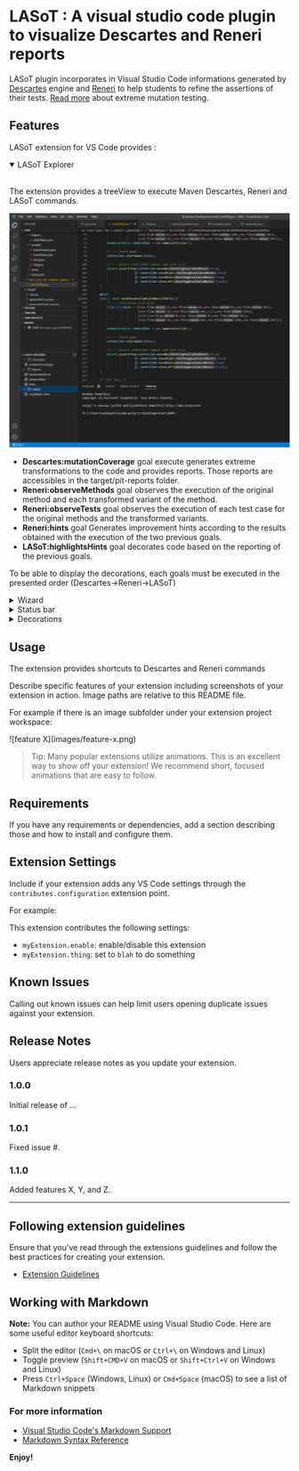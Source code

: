 # LASoT : A visual studio code plugin to visualize Descartes and Reneri reports 

LASoT plugin incorporates in Visual Studio Code informations generated by [Descartes](https://github.com/STAMP-project/pitest-descartes) engine and [Reneri](https://github.com/STAMP-project/descartes-reneri) to help students to refine the assertions of their tests. [Read more](https://github.com/STAMP-project/pitest-descartes#mutation-testing) about extreme mutation testing.

## Features

LASoT extension for VS Code provides : 

<details open>
<summary>LASoT Explorer</summary><br>

The extension provides a treeView to execute Maven Descartes, Reneri and LASoT commands.  <br>

![LASoT Explorer](img/lasot-explorer.PNG)

- <strong>Descartes:mutationCoverage</strong> goal execute generates extreme transformations to the code and provides reports.  Those reports are accessibles in the target/pit-reports folder. 
- <strong>Reneri:observeMethods</strong> goal observes the execution of the original method and each transformed variant of the method. 
- <strong>Reneri:observeTests</strong> goal observes the execution of each test case for the original methods and the transformed variants. 
- <strong>Reneri:hints</strong> goal Generates improvement hints according to the results obtained with the execution of the two previous goals. 
- <strong>LASoT:highlightsHints</strong> goal decorates code based on the reporting of the previous goals. 

To be able to display the decorations, each goals must be executed in the presented order (Descartes->Reneri->LASoT) 

</details>

<details closed>
<summary>Wizard</summary><br>

A Wizard to guide users to follow the steps correctly. To launch the wizard enter "LASoT Wizard" in the command palette (Ctrl+Shift+P).<br>

![Wizard](img/lasot-wizard.PNG)

</details>

<details closed>
<summary>Status bar</summary><br>

Quick indication of survived mutations in the status bar.<br>

![Status bar](img/lasot-statusbar.PNG)

You can click on it to show more informations about the undected mutations.

![Dialog](img/lasot-statusbar-dialog.PNG)


</details>
<details closed>
<summary>Decorations</summary><br>

The extension decorates the signature of the methods in your classes and in the code of your tests suites.  It incorporates informations showed in an overlay when you hover the decoration.<br> 

The overlay of signaled methods indicates the classification of this method (uncovered, partially-tested or pseudo-tested).  It also gives more informations about the undetected mutations and killed mutations.

![Methods Decorations](img/lasot-decorations-methods.PNG)

The overlay of signaled tests indicates the value and type of the decorated part for the original version of the program and the undetected mutation.

![Methods Decorations](img/lasot-decorations-tests.PNG)

</details>

## Usage

The extension provides shortcuts to Descartes and Reneri commands


Describe specific features of your extension including screenshots of your extension in action. Image paths are relative to this README file.

For example if there is an image subfolder under your extension project workspace:

\!\[feature X\]\(images/feature-x.png\)

> Tip: Many popular extensions utilize animations. This is an excellent way to show off your extension! We recommend short, focused animations that are easy to follow.

## Requirements

If you have any requirements or dependencies, add a section describing those and how to install and configure them.

## Extension Settings

Include if your extension adds any VS Code settings through the `contributes.configuration` extension point.

For example:

This extension contributes the following settings:

* `myExtension.enable`: enable/disable this extension
* `myExtension.thing`: set to `blah` to do something

## Known Issues

Calling out known issues can help limit users opening duplicate issues against your extension.

## Release Notes

Users appreciate release notes as you update your extension.

### 1.0.0

Initial release of ...

### 1.0.1

Fixed issue #.

### 1.1.0

Added features X, Y, and Z.

-----------------------------------------------------------------------------------------------------------
## Following extension guidelines

Ensure that you've read through the extensions guidelines and follow the best practices for creating your extension.

* [Extension Guidelines](https://code.visualstudio.com/api/references/extension-guidelines)

## Working with Markdown

**Note:** You can author your README using Visual Studio Code.  Here are some useful editor keyboard shortcuts:

* Split the editor (`Cmd+\` on macOS or `Ctrl+\` on Windows and Linux)
* Toggle preview (`Shift+CMD+V` on macOS or `Shift+Ctrl+V` on Windows and Linux)
* Press `Ctrl+Space` (Windows, Linux) or `Cmd+Space` (macOS) to see a list of Markdown snippets

### For more information

* [Visual Studio Code's Markdown Support](http://code.visualstudio.com/docs/languages/markdown)
* [Markdown Syntax Reference](https://help.github.com/articles/markdown-basics/)

**Enjoy!**
